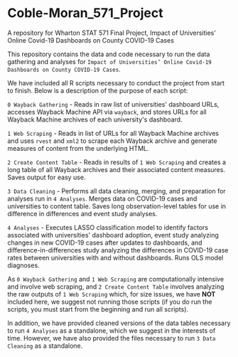 # Coble-Moran_571_Project
A repository for Wharton STAT 571 Final Project, Impact of Universities’ Online Covid-19 Dashboards on County COVID-19 Cases

This repository contains the data and code necessary to run the data gathering and analyses for `Impact of Universities’ Online Covid-19 Dashboards on County COVID-19 Cases`.

We have included all R scripts necessary to conduct the project from start to finish. Below is a description of the purpose of each script:

`0 Wayback Gathering` - Reads in raw list of universities' dashboard URLs, accesses Wayback Machine API via `wayback`, and stores URLs for all Wayback Machine archives of each university's dashboard.

`1 Web Scraping` - Reads in list of URLs for all Wayback Machine archives and uses `rvest` and `xml2` to scrape each Wayback archive and generate measures of content from the underlying HTML.

`2 Create Content Table` - Reads in results of `1 Web Scraping` and creates a long table of all Wayback archives and their associated content measures. Saves output for easy use.

`3 Data Cleaning` - Performs all data cleaning, merging, and preparation for analyses run in `4 Analyses`. Merges data on COVID-19 cases and universities to content table. Saves long observation-level tables for use in difference in differences and event study analyses.

`4 Analyses` - Executes LASSO classification model to identify factors associated with universities' dashboard adoption, event study analyzing changes in new COVID-19 cases after updates to dashboards, and difference-in-differences study analyzing the differences in COVID-19 case rates between universities with and without dashboards. Runs OLS model diagnoses.

As `0 Wayback Gathering` and `1 Web Scraping` are computationally intensive and involve web scraping, and `2 Create Content Table` involves analyzing the raw outputs of `1 Web Scraping` which, for size issues, we have **NOT** included here, we suggest not running those scripts (if you do run the scripts, you must start from the beginning and run all scripts).

In addition, we have provided cleaned versions of the data tables necessary to run `4 Analyses` as a standalone, which we suggest in the interests of time. However, we have also provided the files necessary to run `3 Data Cleaning` as a standalone.
